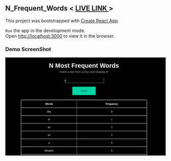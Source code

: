 ## N_Frequent_Words  < <a href = "https://8677z.csb.app/">LIVE LINK </a>> 

This project was bootstrapped with [Create React App](https://github.com/facebook/create-react-app).


`Run` the app in the development mode.\
Open [http://localhost:3000](http://localhost:3000) to view it in the browser.


### Demo ScreenShot
![LIVE ScreenShot](https://github.com/Twinkle0799/N_Frequent_Words/blob/c44c888e6bc93d9cce0309a068c555199998b7b8/Screenshot%20from%202021-05-19%2021-14-15.png)
